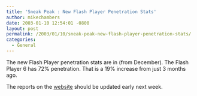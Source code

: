```yaml
---
title: 'Sneak Peak : New Flash Player Penetration Stats'
author: mikechambers
date: 2003-01-10 12:54:01 -0800
layout: post
permalink: /2003/01/10/sneak-peak-new-flash-player-penetration-stats/
categories:
  - General
---
```



The new Flash Player penetration stats are in (from December). The Flash Player 6 has 72% penetration. That is a 19% increase from just 3 months ago.

The reports on the [website][1] should be updated early next week.

 [1]: http://www.macromedia.com/software/player_census/flashplayer/